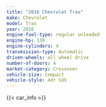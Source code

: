 ```yaml
---
title: "2016 Chevrolet Trax"
make: Chevrolet
model: Trax
year: 2016
engine-fuel-type: regular unleaded
engine-hp: 138
engine-cylinders: 4
transmission-type: Automatic
driven-wheels: all wheel drive
number-of-doors: 4
market-category: Crossover
vehicle-size: Compact
vehicle-style: 4dr SUV
---
```


{{< car_info >}}
